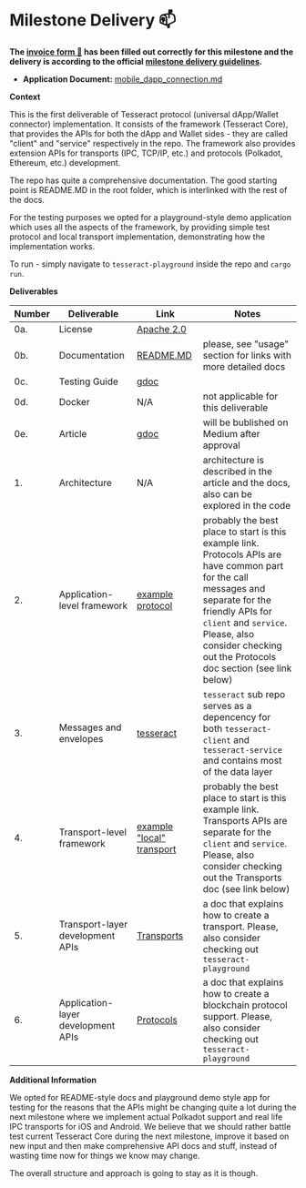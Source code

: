 # Milestone Delivery :mailbox:

**The [invoice form :pencil:](https://docs.google.com/forms/d/e/1FAIpQLSfmNYaoCgrxyhzgoKQ0ynQvnNRoTmgApz9NrMp-hd8mhIiO0A/viewform) has been filled out correctly for this milestone and the delivery is according to the official [milestone delivery guidelines](https://github.com/w3f/Grants-Program/blob/master/docs/milestone-deliverables-guidelines.md).**  

* **Application Document:** [mobile_dapp_connection.md](https://github.com/w3f/Grants-Program/blob/master/applications/mobile_dapp_connection.md)

**Context** 

This is the first deliverable of Tesseract protocol (universal dApp/Wallet connector) implementation. It consists of the framework (Tesseract Core), that provides the APIs for both the dApp and Wallet sides - they are called "client" and "service" respectively in the repo. The framework also provides extension APIs for transports (IPC, TCP/IP, etc.) and protocols (Polkadot, Ethereum, etc.) development.

The repo has quite a comprehensive documentation. The good starting point is README.MD in the root folder, which is interlinked with the rest of the docs.

For the testing purposes we opted for a playground-style demo application which uses all the aspects of the framework, by providing simple test protocol and local transport implementation, demonstrating how the implementation works.

To run - simply navigate to `tesseract-playground` inside the repo and `cargo run`.

**Deliverables**

| Number | Deliverable | Link | Notes |
| ------------- | ------------- | ------------- |------------- |
| 0a. | License | [Apache 2.0](https://github.com/tesseract-one/Tesseract.rs/blob/master/LICENSE)|  |
| 0b. | Documentation | [README.MD](https://github.com/tesseract-one/Tesseract.rs/blob/master/README.md) | please, see "usage" section for links with more detailed docs |
| 0c. | Testing Guide | [gdoc](https://docs.google.com/document/d/14kaTRfZoiHsQ7eLiC1q9jcWddrNeh9PxTa4dSA5OxNI/edit?usp=sharing) |  |
| 0d. | Docker | N/A | not applicable for this deliverable |
| 0e. | Article | [gdoc](https://docs.google.com/document/d/14cqqXptPL-ksWFWTSCbVfzMBjDjneR7jLhBmrW39_j4/edit?usp=sharing) | will be bublished on Medium after approval |
| 1. | Architecture | N/A | architecture is described in the article and the docs, also can be explored in the code |
| 2. | Application-level framework | [example protocol](https://github.com/tesseract-one/Tesseract.rs/tree/master/tesseract-playground/src/polkadot) | probably the best place to start is this example link. Protocols APIs are have common part for the call messages and separate for the friendly APIs for `client` and `service`. Please, also consider checking out the Protocols doc section (see link below) |
| 3. | Messages and envelopes | [tesseract](https://github.com/tesseract-one/Tesseract.rs/tree/master/tesseract) | `tesseract` sub repo serves as a depencency for both `tesseract-client` and `tesseract-service` and contains most of the data layer |
| 4. | Transport-level framework | [example "local" transport](https://github.com/tesseract-one/Tesseract.rs/tree/master/tesseract-playground/src/plt) | probably the best place to start is this example link. Transports APIs are separate for the `client` and `service`. Please, also consider checking out the Transports doc (see link below) |
| 5. | Transport-layer development APIs | [Transports](https://github.com/tesseract-one/Tesseract.rs/blob/master/EXTENDING.MD#Transport) | a doc that explains how to create a transport. Please, also consider checking out `tesseract-playground` |
| 6. | Application-layer development APIs | [Protocols](https://github.com/tesseract-one/Tesseract.rs/blob/master/EXTENDING.MD#Protocol) | a doc that explains how to create a blockchain protocol support. Please, also consider checking out `tesseract-playground` |



**Additional Information**

We opted for README-style docs and playground demo style app for testing for the reasons that the APIs might be changing quite a lot during the next milestone where we implement actual Polkadot support and real life IPC transports for iOS and Android. We believe that we should rather battle test current Tesseract Core during the next milestone, improve it based on new input and then make comprehensive API docs and stuff, instead of wasting time now for things we know may change.

The overall structure and approach is going to stay as it is though.
